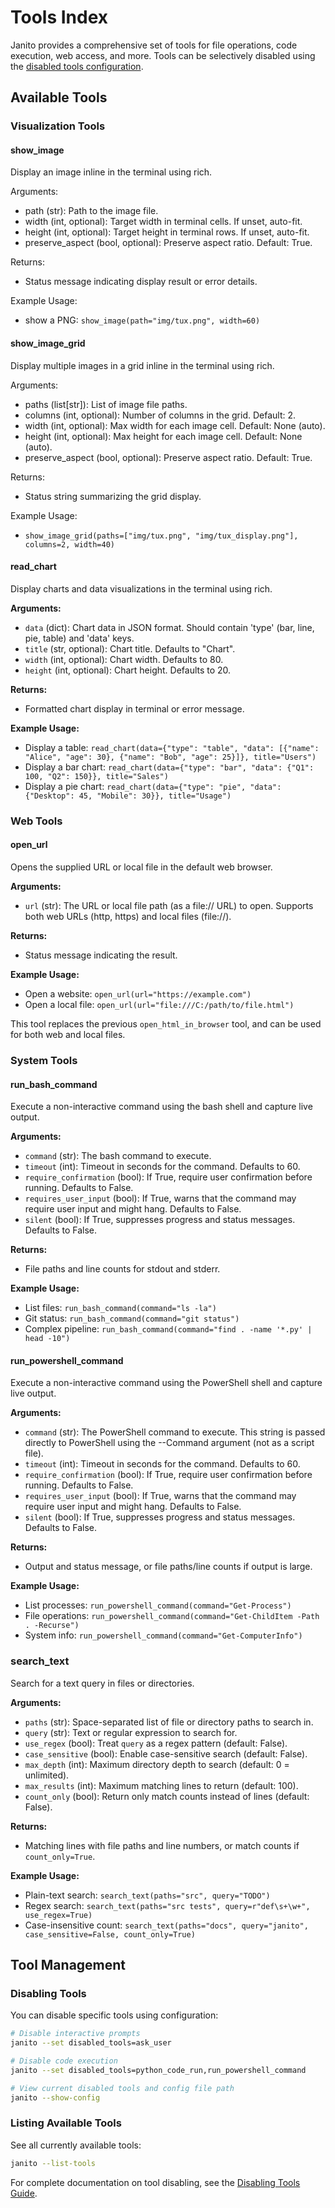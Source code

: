 # Tools Index

Janito provides a comprehensive set of tools for file operations, code execution, web access, and more. Tools can be selectively disabled using the [disabled tools configuration](guides/disabled-tools.md).

## Available Tools

### Visualization Tools

#### show_image

Display an image inline in the terminal using rich.

Arguments:
- path (str): Path to the image file.
- width (int, optional): Target width in terminal cells. If unset, auto-fit.
- height (int, optional): Target height in terminal rows. If unset, auto-fit.
- preserve_aspect (bool, optional): Preserve aspect ratio. Default: True.

Returns:
- Status message indicating display result or error details.

Example Usage:
- show a PNG: `show_image(path="img/tux.png", width=60)`

#### show_image_grid

Display multiple images in a grid inline in the terminal using rich.

Arguments:
- paths (list[str]): List of image file paths.
- columns (int, optional): Number of columns in the grid. Default: 2.
- width (int, optional): Max width for each image cell. Default: None (auto).
- height (int, optional): Max height for each image cell. Default: None (auto).
- preserve_aspect (bool, optional): Preserve aspect ratio. Default: True.

Returns:
- Status string summarizing the grid display.

Example Usage:
- `show_image_grid(paths=["img/tux.png", "img/tux_display.png"], columns=2, width=40)`

#### read_chart

Display charts and data visualizations in the terminal using rich.

**Arguments:**

- `data` (dict): Chart data in JSON format. Should contain 'type' (bar, line, pie, table) and 'data' keys.
- `title` (str, optional): Chart title. Defaults to "Chart".
- `width` (int, optional): Chart width. Defaults to 80.
- `height` (int, optional): Chart height. Defaults to 20.

**Returns:**

- Formatted chart display in terminal or error message.

**Example Usage:**

- Display a table: `read_chart(data={"type": "table", "data": [{"name": "Alice", "age": 30}, {"name": "Bob", "age": 25}]}, title="Users")`
- Display a bar chart: `read_chart(data={"type": "bar", "data": {"Q1": 100, "Q2": 150}}, title="Sales")`
- Display a pie chart: `read_chart(data={"type": "pie", "data": {"Desktop": 45, "Mobile": 30}}, title="Usage")`

### Web Tools

#### open_url

Opens the supplied URL or local file in the default web browser.

**Arguments:**

- `url` (str): The URL or local file path (as a file:// URL) to open. Supports both web URLs (http, https) and local files (file://).

**Returns:**

- Status message indicating the result.

**Example Usage:**

- Open a website: `open_url(url="https://example.com")`
- Open a local file: `open_url(url="file:///C:/path/to/file.html")`

This tool replaces the previous `open_html_in_browser` tool, and can be used for both web and local files.

### System Tools

#### run_bash_command

Execute a non-interactive command using the bash shell and capture live output.

**Arguments:**

- `command` (str): The bash command to execute.
- `timeout` (int): Timeout in seconds for the command. Defaults to 60.
- `require_confirmation` (bool): If True, require user confirmation before running. Defaults to False.
- `requires_user_input` (bool): If True, warns that the command may require user input and might hang. Defaults to False.
- `silent` (bool): If True, suppresses progress and status messages. Defaults to False.

**Returns:**

- File paths and line counts for stdout and stderr.

**Example Usage:**

- List files: `run_bash_command(command="ls -la")`
- Git status: `run_bash_command(command="git status")`
- Complex pipeline: `run_bash_command(command="find . -name '*.py' | head -10")`

#### run_powershell_command

Execute a non-interactive command using the PowerShell shell and capture live output.

**Arguments:**

- `command` (str): The PowerShell command to execute. This string is passed directly to PowerShell using the --Command argument (not as a script file).
- `timeout` (int): Timeout in seconds for the command. Defaults to 60.
- `require_confirmation` (bool): If True, require user confirmation before running. Defaults to False.
- `requires_user_input` (bool): If True, warns that the command may require user input and might hang. Defaults to False.
- `silent` (bool): If True, suppresses progress and status messages. Defaults to False.

**Returns:**

- Output and status message, or file paths/line counts if output is large.

**Example Usage:**

- List processes: `run_powershell_command(command="Get-Process")`
- File operations: `run_powershell_command(command="Get-ChildItem -Path . -Recurse")`
- System info: `run_powershell_command(command="Get-ComputerInfo")`

### search_text

Search for a text query in files or directories.

**Arguments:**

- `paths` (str): Space-separated list of file or directory paths to search in.
- `query` (str): Text or regular expression to search for.
- `use_regex` (bool): Treat `query` as a regex pattern (default: False).
- `case_sensitive` (bool): Enable case-sensitive search (default: False).
- `max_depth` (int): Maximum directory depth to search (default: 0 = unlimited).
- `max_results` (int): Maximum matching lines to return (default: 100).
- `count_only` (bool): Return only match counts instead of lines (default: False).

**Returns:**

- Matching lines with file paths and line numbers, or match counts if `count_only=True`.

**Example Usage:**

- Plain-text search: `search_text(paths="src", query="TODO")`
- Regex search: `search_text(paths="src tests", query=r"def\s+\w+", use_regex=True)`
- Case-insensitive count: `search_text(paths="docs", query="janito", case_sensitive=False, count_only=True)`

## Tool Management

### Disabling Tools

You can disable specific tools using configuration:

```bash
# Disable interactive prompts
janito --set disabled_tools=ask_user

# Disable code execution
janito --set disabled_tools=python_code_run,run_powershell_command

# View current disabled tools and config file path
janito --show-config
```

### Listing Available Tools

See all currently available tools:

```bash
janito --list-tools
```

For complete documentation on tool disabling, see the [Disabling Tools Guide](guides/disabled-tools.md).
